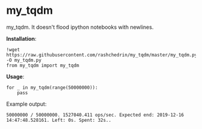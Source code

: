 # my_tqdm
my_tqdm. It doesn't flood ipython notebooks with newlines. 

**Installation**:
```
!wget https://raw.githubusercontent.com/rashchedrin/my_tqdm/master/my_tqdm.py -O my_tqdm.py
from my_tqdm import my_tqdm
```
**Usage**:
```
for _ in my_tqdm(range(50000000)):
    pass
```
Example output:
```
50000000 / 50000000. 1527040.411 ops/sec. Expected end: 2019-12-16 14:47:48.528161. Left: 0s. Spent: 32s..
```
